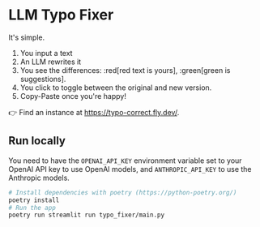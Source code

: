 # LLM Typo Fixer

It's simple.
1. You input a text
2. An LLM rewrites it
3. You see the differences:
    :red[red text is yours], :green[green is suggestions].
4. You click to toggle between the original and new version.
5. Copy-Paste once you're happy!

👉 Find an instance at https://typo-correct.fly.dev/.

## Run locally

You need to have the `OPENAI_API_KEY` environment variable set to your OpenAI API key to
use OpenAI models, and `ANTHROPIC_API_KEY` to use the Anthropic models.

```bash
# Install dependencies with poetry (https://python-poetry.org/)
poetry install
# Run the app
poetry run streamlit run typo_fixer/main.py
```

<!-- If you find it useful, [please contribute](https://paypal.me/diegodorn), each request costs me ~1 cent. -->